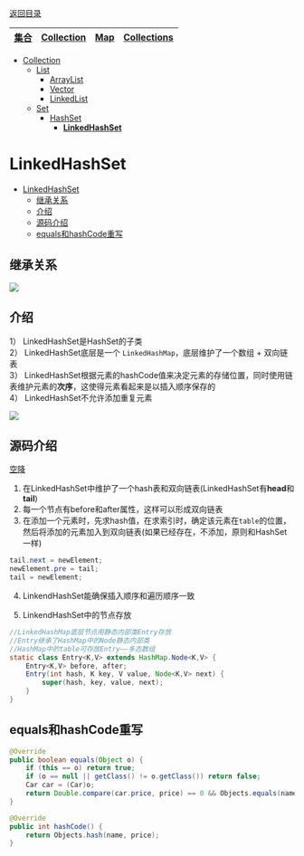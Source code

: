 [返回目录](index.md)

|[集合](集合.md)|[**Collection**](Collection.md)|[Map](Map.md)|[Collections](Collections.md)|
|:-:|:-:|:-:|:-:|

- [Collection](Collection.md)
  - [List](List.md)
    - [ArrayList](ArraysList.md)
    - [Vector](Vector.md)
    - [LinkedList](LinkedList.md)
  - [Set](Set.md)
    - [HashSet](HashSet.md)
      - [**LinkedHashSet**](LinkedHashSet.md)
  
# LinkedHashSet
- [LinkedHashSet](#linkedhashset)
  - [继承关系](#继承关系)
  - [介绍](#介绍)
  - [源码介绍](#源码介绍)
  - [equals和hashCode重写](#equals和hashcode重写)


## 继承关系
<img src="https://stolorzs.github.io/Picgo/drawio/ListMind.svg">

## 介绍
1） LinkedHashSet是HashSet的子类  
2） LinkedHashSet底层是一个 `LinkedHashMap`，底层维护了一个数组 + 双向链表  
3） LinkedHashSet根据元素的hashCode值来决定元素的存储位置，同时使用链表维护元素的**次序**，这使得元素看起来是以插入顺序保存的  
4） LinkedHashSet不允许添加重复元素

<img src="https://stolorzs.github.io/Picgo/drawio/LinkedHashSetTable.svg">

## 源码介绍  
[空降](https://www.bilibili.com/video/BV1fh411y7R8?t=1543.9&p=529)
1. 在LinkedHashSet中维护了一个hash表和双向链表(LinkedHashSet有**head**和**tail**)
2. 每一个节点有before和after属性，这样可以形成双向链表
3. 在添加一个元素时，先求hash值，在求索引时，确定该元素在`table`的位置，然后将添加的元素加入到双向链表(如果已经存在，不添加，原则和HashSet一样)  
```java
tail.next = newElement;
newElement.pre = tail;
tail = newElement;
```
4. LinkendHashSet能确保插入顺序和遍历顺序一致

5. LinkendHashSet中的节点存放
```java
//LinkedHashMap底层节点用静态内部类Entry存放
//Entry继承了HashMap中的Node静态内部类
//HashMap中的table可存放Entry——多态数组
static class Entry<K,V> extends HashMap.Node<K,V> {
    Entry<K,V> before, after;
    Entry(int hash, K key, V value, Node<K,V> next) {
        super(hash, key, value, next);
    }
}
```

## equals和hashCode重写
```java
@Override
public boolean equals(Object o) {
    if (this == o) return true;
    if (o == null || getClass() != o.getClass()) return false;
    Car car = (Car)o;
    return Double.compare(car.price, price) == 0 && Objects.equals(name, car.name);
}

@Override
public int hashCode() {
    return Objects.hash(name, price);
}
```